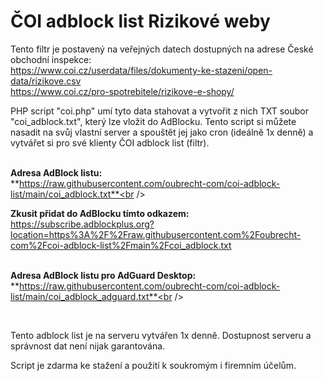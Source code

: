 ČOI adblock list Rizikové weby
==============================

Tento filtr je postavený na veřejných datech dostupných na adrese České obchodní inspekce:<br />
https://www.coi.cz/userdata/files/dokumenty-ke-stazeni/open-data/rizikove.csv<br />
https://www.coi.cz/pro-spotrebitele/rizikove-e-shopy/

PHP script "coi.php" umí tyto data stahovat a vytvořit z nich TXT soubor "coi_adblock.txt", který lze vložit do AdBlocku.
Tento script si můžete nasadit na svůj vlastní server a spouštět jej jako cron (ideálně 1x denně) a vytvářet si pro své klienty ČOI adblock list (filtr).
<br /><br />

**Adresa AdBlock listu:**<br />**https://raw.githubusercontent.com/oubrecht-com/coi-adblock-list/main/coi_adblock.txt**<br />

**Zkusit přidat do AdBlocku tímto odkazem:**<br />
https://subscribe.adblockplus.org?location=https%3A%2F%2Fraw.githubusercontent.com%2Foubrecht-com%2Fcoi-adblock-list%2Fmain%2Fcoi_adblock.txt
<br /><br />


**Adresa AdBlock listu pro AdGuard Desktop:**<br />**https://raw.githubusercontent.com/oubrecht-com/coi-adblock-list/main/coi_adblock_adguard.txt**<br />

<br />

Tento adblock list je na serveru vytvářen 1x denně. Dostupnost serveru a správnost dat není nijak garantována.




Script je zdarma ke stažení a použití k soukromým i firemním účelům.
